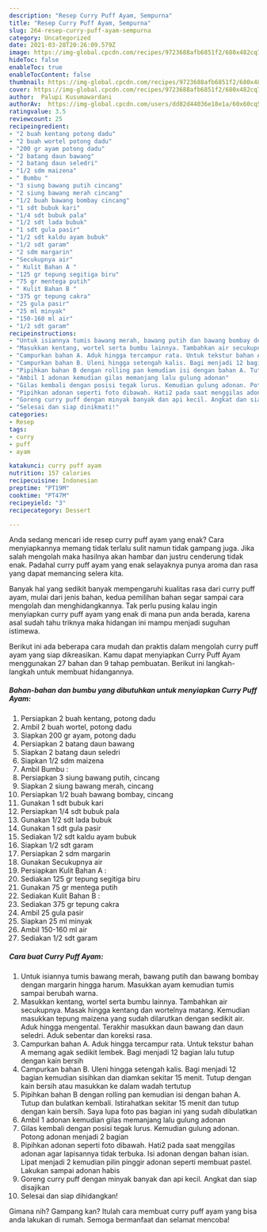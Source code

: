 ```yaml
---
description: "Resep Curry Puff Ayam, Sempurna"
title: "Resep Curry Puff Ayam, Sempurna"
slug: 264-resep-curry-puff-ayam-sempurna
category: Uncategorized
date: 2021-03-28T20:26:09.579Z
image: https://img-global.cpcdn.com/recipes/9723688afb6851f2/680x482cq70/curry-puff-ayam-foto-resep-utama.jpg
hideToc: false
enableToc: true
enableTocContent: false
thumbnail: https://img-global.cpcdn.com/recipes/9723688afb6851f2/680x482cq70/curry-puff-ayam-foto-resep-utama.jpg
cover: https://img-global.cpcdn.com/recipes/9723688afb6851f2/680x482cq70/curry-puff-ayam-foto-resep-utama.jpg
author:  Palupi Kusumawardani
authorAv:  https://img-global.cpcdn.com/users/dd82d44036e18e1a/60x60cq50/avatar.jpg
ratingvalue: 3.5
reviewcount: 25
recipeingredient:
- "2 buah kentang potong dadu"
- "2 buah wortel potong dadu"
- "200 gr ayam potong dadu"
- "2 batang daun bawang"
- "2 batang daun seledri"
- "1/2 sdm maizena"
- " Bumbu "
- "3 siung bawang putih cincang"
- "2 siung bawang merah cincang"
- "1/2 buah bawang bombay cincang"
- "1 sdt bubuk kari"
- "1/4 sdt bubuk pala"
- "1/2 sdt lada bubuk"
- "1 sdt gula pasir"
- "1/2 sdt kaldu ayam bubuk"
- "1/2 sdt garam"
- "2 sdm margarin"
- "Secukupnya air"
- " Kulit Bahan A "
- "125 gr tepung segitiga biru"
- "75 gr mentega putih"
- " Kulit Bahan B "
- "375 gr tepung cakra"
- "25 gula pasir"
- "25 ml minyak"
- "150-160 ml air"
- "1/2 sdt garam"
recipeinstructions:
- "Untuk isiannya tumis bawang merah, bawang putih dan bawang bombay dengan margarin hingga harum. Masukkan ayam kemudian tumis sampai berubah warna."
- "Masukkan kentang, wortel serta bumbu lainnya. Tambahkan air secukupnya. Masak hingga kentang dan wortelnya matang. Kemudian masukkan tepung maizena yang sudah dilarutkan dengan sedikit air. Aduk hingga mengental. Terakhir masukkan daun bawang dan daun seledri. Aduk sebentar dan koreksi rasa."
- "Campurkan bahan A. Aduk hingga tercampur rata. Untuk tekstur bahan A memang agak sedikit lembek. Bagi menjadi 12 bagian lalu tutup dengan kain bersih"
- "Campurkan bahan B. Uleni hingga setengah kalis. Bagi menjadi 12 bagian kemudian sisihkan dan diamkan sekitar 15 menit. Tutup dengan kain bersih atau masukkan ke dalam wadah tertutup"
- "Pipihkan bahan B dengan rolling pan kemudian isi dengan bahan A. Tutup dan bulatkan kembali. Istirahatkan sekitar 15 menit dan tutup dengan kain bersih. Saya lupa foto pas bagian ini yang sudah dibulatkan"
- "Ambil 1 adonan kemudian gilas memanjang lalu gulung adonan"
- "Gilas kembali dengan posisi tegak lurus. Kemudian gulung adonan. Potong adonan menjadi 2 bagian"
- "Pipihkan adonan seperti foto dibawah. Hati2 pada saat menggilas adonan agar lapisannya tidak terbuka. Isi adonan dengan bahan isian. Lipat menjadi 2 kemudian pilin pinggir adonan seperti membuat pastel. Lakukan sampai adonan habis"
- "Goreng curry puff dengan minyak banyak dan api kecil. Angkat dan siap disajikan"
- "Selesai dan siap dinikmati!"
categories:
- Resep
tags:
- curry
- puff
- ayam

katakunci: curry puff ayam 
nutrition: 157 calories
recipecuisine: Indonesian
preptime: "PT19M"
cooktime: "PT47M"
recipeyield: "3"
recipecategory: Dessert

---
```



Anda sedang mencari ide resep curry puff ayam yang enak? Cara menyiapkannya memang tidak terlalu sulit namun tidak gampang juga. Jika salah mengolah maka hasilnya akan hambar dan justru cenderung tidak enak. Padahal curry puff ayam yang enak selayaknya punya aroma dan rasa yang dapat memancing selera kita.




Banyak hal yang sedikit banyak mempengaruhi kualitas rasa dari curry puff ayam, mulai dari jenis bahan, kedua pemilihan bahan segar sampai cara mengolah dan menghidangkannya. Tak perlu pusing kalau ingin menyiapkan curry puff ayam yang enak di mana pun anda berada, karena asal sudah tahu triknya maka hidangan ini mampu menjadi suguhan istimewa.


Berikut ini ada beberapa cara mudah dan praktis dalam mengolah curry puff ayam yang siap dikreasikan. Kamu dapat menyiapkan Curry Puff Ayam menggunakan 27 bahan dan 9 tahap pembuatan. Berikut ini langkah-langkah untuk membuat hidangannya.

<!--inarticleads1-->

##### Bahan-bahan dan bumbu yang dibutuhkan untuk menyiapkan Curry Puff Ayam:

1. Persiapkan 2 buah kentang, potong dadu
1. Ambil 2 buah wortel, potong dadu
1. Siapkan 200 gr ayam, potong dadu
1. Persiapkan 2 batang daun bawang
1. Siapkan 2 batang daun seledri
1. Siapkan 1/2 sdm maizena
1. Ambil  Bumbu :
1. Persiapkan 3 siung bawang putih, cincang
1. Siapkan 2 siung bawang merah, cincang
1. Persiapkan 1/2 buah bawang bombay, cincang
1. Gunakan 1 sdt bubuk kari
1. Persiapkan 1/4 sdt bubuk pala
1. Gunakan 1/2 sdt lada bubuk
1. Gunakan 1 sdt gula pasir
1. Sediakan 1/2 sdt kaldu ayam bubuk
1. Siapkan 1/2 sdt garam
1. Persiapkan 2 sdm margarin
1. Gunakan Secukupnya air
1. Persiapkan  Kulit Bahan A :
1. Sediakan 125 gr tepung segitiga biru
1. Gunakan 75 gr mentega putih
1. Sediakan  Kulit Bahan B :
1. Sediakan 375 gr tepung cakra
1. Ambil 25 gula pasir
1. Siapkan 25 ml minyak
1. Ambil 150-160 ml air
1. Sediakan 1/2 sdt garam




<!--inarticleads2-->

##### Cara buat Curry Puff Ayam:

1. Untuk isiannya tumis bawang merah, bawang putih dan bawang bombay dengan margarin hingga harum. Masukkan ayam kemudian tumis sampai berubah warna.
1. Masukkan kentang, wortel serta bumbu lainnya. Tambahkan air secukupnya. Masak hingga kentang dan wortelnya matang. Kemudian masukkan tepung maizena yang sudah dilarutkan dengan sedikit air. Aduk hingga mengental. Terakhir masukkan daun bawang dan daun seledri. Aduk sebentar dan koreksi rasa.
1. Campurkan bahan A. Aduk hingga tercampur rata. Untuk tekstur bahan A memang agak sedikit lembek. Bagi menjadi 12 bagian lalu tutup dengan kain bersih
1. Campurkan bahan B. Uleni hingga setengah kalis. Bagi menjadi 12 bagian kemudian sisihkan dan diamkan sekitar 15 menit. Tutup dengan kain bersih atau masukkan ke dalam wadah tertutup
1. Pipihkan bahan B dengan rolling pan kemudian isi dengan bahan A. Tutup dan bulatkan kembali. Istirahatkan sekitar 15 menit dan tutup dengan kain bersih. Saya lupa foto pas bagian ini yang sudah dibulatkan
1. Ambil 1 adonan kemudian gilas memanjang lalu gulung adonan
1. Gilas kembali dengan posisi tegak lurus. Kemudian gulung adonan. Potong adonan menjadi 2 bagian
1. Pipihkan adonan seperti foto dibawah. Hati2 pada saat menggilas adonan agar lapisannya tidak terbuka. Isi adonan dengan bahan isian. Lipat menjadi 2 kemudian pilin pinggir adonan seperti membuat pastel. Lakukan sampai adonan habis
1. Goreng curry puff dengan minyak banyak dan api kecil. Angkat dan siap disajikan
1. Selesai dan siap dihidangkan!



Gimana nih? Gampang kan? Itulah cara membuat curry puff ayam yang bisa anda lakukan di rumah. Semoga bermanfaat dan selamat mencoba!
